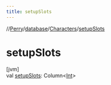 ```yaml
---
title: setupSlots
---
```

//[Perry](../../../index.html)/[database](../index.html)/[Characters](index.html)/[setupSlots](setup-slots.html)



# setupSlots



[jvm]\
val [setupSlots](setup-slots.html): Column<[Int](https://kotlinlang.org/api/latest/jvm/stdlib/kotlin/-int/index.html)>




